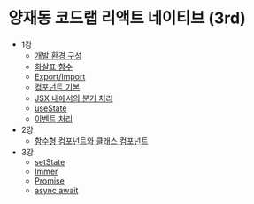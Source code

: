 # 양재동 코드랩 리액트 네이티브 (3rd)

- 1강
  - [개발 환경 구성](_documentation/1강%20-%20개발%20환경%20구성.md)
  - [화살표 함수](_documentation/1강%20-%20화살표%20함수.md)
  - [Export/Import](_documentation/1강%20-%20Export%20Import.md)
  - [컴포넌트 기본](_documentation/1강%20-%20컴포넌트%20기본.md)
  - [JSX 내에서의 분기 처리](_documentation/1강%20-%20JSX%20내에서의%20분기%20처리.md)
  - [useState](_documentation/1강%20-%20useState.md)
  - [이벤트 처리](_documentation/1강%20-%20이벤트%20처리.md)
- 2강
  - [함수형 컴포넌트와 클래스 컴포넌트](_documentation/2강%20-%20함수형%20컴포넌트와%20클래스%20컴포넌트.md)
- 3강
  - [setState](_documentation/3강%20-%20setState.md)
  - [Immer](_documentation/3강%20-%20Immer.md)
  - [Promise](_documentation/3강%20-%20Promise.md)
  - [async await](_documentation/3강%20-%20async%20await.md)
